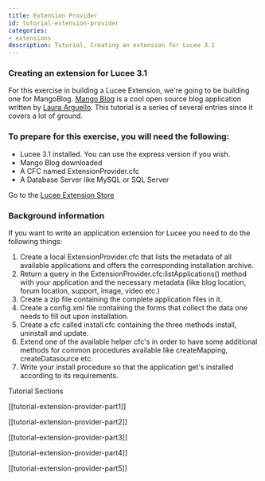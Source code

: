 ```yaml
---
title: Extension Provider
id: tutorial-extension-provider
categories:
- extensions
description: Tutorial, Creating an extension for Lucee 3.1
---
```


### Creating an extension for Lucee 3.1 ###

For this exercise in building a Lucee Extension, we're going to be building one for MangoBlog. [Mango Blog](http://www.mangoblog.org/) is a cool open source blog application written by [Laura Arguello](http://www.asfusion.com/). This tutorial is a series of several entries since it covers a lot of ground.

### To prepare for this exercise, you will need the following: ###

* Lucee 3.1 installed. You can use the express version if you wish.
* Mango Blog downloaded
* A CFC named ExtensionProvider.cfc
* A Database Server like MySQL or SQL Server

Go to the [Lucee Extension Store](https://download.lucee.org/)

### Background information ###

If you want to write an application extension for Lucee you need to do the following things:

1. Create a local ExtensionProvider.cfc that lists the metadata of all available applications and offers the corresponding installation archive.
1. Return a query in the ExtensionProvider.cfc:listApplications() method with your application and the necessary metadata (like blog location, forum location, support, image, video etc.)
1. Create a zip file containing the complete application files in it.
1. Create a config.xml file containing the forms that collect the data one needs to fill out upon installation.
1. Create a cfc called install.cfc containing the three methods install, uninstall and update.
1. Extend one of the available helper cfc's in order to have some additional methods for common procedures available like createMapping, createDatasource etc.
1. Write your install procedure so that the application get's installed according to its requirements.

Tutorial Sections

[[tutorial-extension-provider-part1]]

[[tutorial-extension-provider-part2]]

[[tutorial-extension-provider-part3]]

[[tutorial-extension-provider-part4]]

[[tutorial-extension-provider-part5]]
